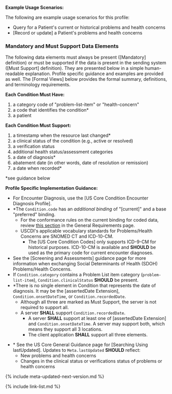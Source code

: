 
**Example Usage Scenarios:**

The following are example usage scenarios for this profile:

-   Query for a Patient's current or historical problems and health concerns
-   [Record or update] a Patient's problems and health concerns

### Mandatory and Must Support Data Elements


The following data elements must always be present ([Mandatory] definition) or must be supported if the data is present in the sending system ([Must Support] definition). They are presented below in a simple human-readable explanation. Profile specific guidance and examples are provided as well. The [Formal Views] below provides the formal summary, definitions, and terminology requirements.  

**Each Condition Must Have:**

1. a category code of "problem-list-item" or "health-concern"
2. a code that identifies the condition*
3. a patient

**Each Condition Must Support:**

1. <span class="bg-success" markdown="1">a timestamp when the resource last changed*</span><!-- new-content -->
1. a clinical status of the condition (e.g., active or resolved)
1. a verification status
2. additional health status/assessment categories
3. a date of diagnosis*
4. abatement date (in other words, date of resolution or remission)
5. a date when recorded*

*see guidance below

**Profile Specific Implementation Guidance:**

* For Encounter Diagnosis, use the [US Core Condition Encounter Diagnosis Profile].
* <span class="bg-success" markdown="1">\*The `Condition.code` has an *additional binding* of "[current]" and a base "preferred" binding.</span><!-- new-content -->
  - <span class="bg-success" markdown="1">For the conformance rules on the current binding for coded data, review [this section](general-requirements.html#current-binding-for-coded-elements) in the General Requirements page.</span><!-- new-content -->
  - USCDI's applicable vocabulary standards for Problems/Health Concerns are SNOMED CT and ICD-10-CM.
    - The [US Core Condition Codes] only supports ICD-9-CM for historical purposes. ICD-10-CM is available and **SHOULD** be used as the primary code for current encounter diagnoses.
* See the [Screening and Assessments] guidance page for more information when exchanging Social Determinants of Health (SDOH) Problems/Health Concerns.
* If `Condition.category` contains a Problem List item category (`problem-list-item`), `Condition.clinicalStatus` **SHOULD** be present.
* \*There is no single element in Condition that represents the date of diagnosis. It may be the [assertedDate Extension], `Condition.onsetDateTime`, or `Condition.recordedDate`.
    * Although all three are marked as Must Support, the server is not required to support all.
  * A server **SHALL** support `Condition.recordedDate`.
    * A server **SHALL** support at least one of [assertedDate Extension] and `Condition.onsetDateTime`. A server may support both, which means they support all 3 locations.
    * The client application **SHALL** support all three elements.

- <span class="bg-success" markdown="1">\* See the US Core General Guidance page for [Searching Using lastUpdated]. Updates to `Meta.lastUpdated` **SHOULD** reflect:</span><!-- new-content -->
  - <span class="bg-success" markdown="1">New problems and health concerns</span><!-- new-content -->
  - <span class="bg-success" markdown="1">Changes in the clinical status or verifications status of problems or health concerns</span><!-- new-content -->

{% include meta-updated-next-version.md %}

{% include link-list.md %}
